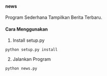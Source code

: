 #### news

Program Sederhana Tampilkan Berita Terbaru.

#### Cara Menggunakan
1. Install setup.py
```
python setup.py install
```
2. Jalankan Program
```
python news.py
```
